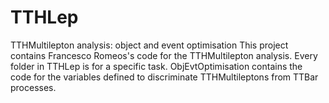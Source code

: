 # TTHLep
TTHMultilepton analysis: object and event optimisation
This project contains Francesco Romeos's code for the TTHMultilepton analysis.
Every folder in TTHLep is for a specific task.
ObjEvtOptimisation contains the code for the variables defined to discriminate TTHMultileptons from TTBar processes.
